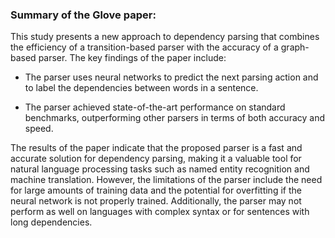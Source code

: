 ### Summary of the Glove paper:
This study presents a new approach to dependency parsing that combines the efficiency of a transition-based parser with the accuracy of a graph-based parser. The key findings of the paper include:

- The parser uses neural networks to predict the next parsing action and to label the dependencies between words in a sentence.

- The parser achieved state-of-the-art performance on standard benchmarks, outperforming other parsers in terms of both accuracy and speed.

The results of the paper indicate that the proposed parser is a fast and accurate solution for dependency parsing, making it a valuable tool for natural language processing tasks such as named entity recognition and machine translation. However, the limitations of the parser include the need for large amounts of training data and the potential for overfitting if the neural network is not properly trained. Additionally, the parser may not perform as well on languages with complex syntax or for sentences with long dependencies.
